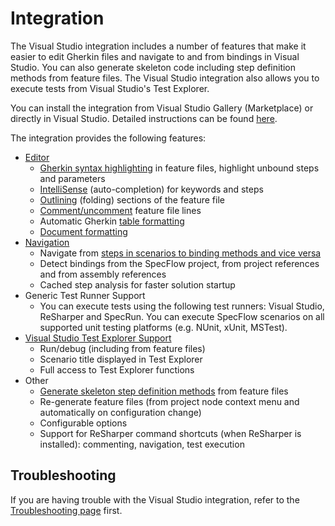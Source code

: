 # Integration

The Visual Studio integration includes a number of features that make it easier to edit Gherkin files and navigate to and from bindings in Visual Studio. You can also generate skeleton code including step definition methods from feature files. The Visual Studio integration also allows you to execute tests from Visual Studio's Test Explorer.

You can install the integration from Visual Studio Gallery (Marketplace) or directly in Visual Studio. Detailed instructions can be found [here](visual-studio-installation).

The integration provides the following features:

* [Editor](Visual-Studio-Integration-Editing-Features)
  * [Gherkin syntax highlighting](Visual-Studio-Integration-Editing-Features.html#gherkin-syntax-highlighting) in feature files, highlight unbound steps and parameters
  * [IntelliSense](Visual-Studio-Integration-Editing-Features.html#intellisense-auto-completion-for-keywords-and-steps) (auto-completion) for keywords and steps
  * [Outlining](Visual-Studio-Integration-Editing-Features.html#outlining-and-comments-in-feature-files) (folding) sections of the feature file
  * [Comment/uncomment](Visual-Studio-Integration-Editing-Features.html#outlining-and-comments-in-feature-files) feature file lines
  * Automatic Gherkin [table formatting](Visual-Studio-Integration-Editing-Features.html#table-formatting)
  * [Document formatting](Visual-Studio-Integration-Editing-Features.html#document-formatting)
* [Navigation](Visual-Studio-Integration-Navigation-Features)
  * Navigate from [steps in scenarios to binding methods and vice versa](Visual-Studio-Integration-Navigation-Features.html#navigating-between-bindings-and-steps)
  * Detect bindings from the SpecFlow project, from project references and from assembly references
  * Cached step analysis for faster solution startup
* Generic Test Runner Support
  * You can execute tests using the following test runners: Visual Studio, ReSharper and SpecRun. You can execute SpecFlow scenarios on all supported unit testing platforms (e.g. NUnit, xUnit, MSTest).
* [Visual Studio Test Explorer Support](Visual-Studio-Test-Explorer-Support.md)
  * Run/debug (including from feature files)
  * Scenario title displayed in Test Explorer
  * Full access to Test Explorer functions
* Other
  * [Generate skeleton step definition methods](Generating-Skeleton-Code) from feature files
  * Re-generate feature files (from project node context menu and automatically on configuration change)
  * Configurable options
  * Support for ReSharper command shortcuts (when ReSharper is installed): commenting, navigation, test execution

## Troubleshooting

If you are having trouble with the Visual Studio integration, refer to the [Troubleshooting page](../Help/Troubleshooting-Visual-Studio-Integration.md) first.
